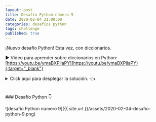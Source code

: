 ```yaml
---
layout: post
title: Desafío Python número 9
date: 2020-02-04 21:00:00
categories: desafios python
tags: challenge
published: true
---
```


¡Nuevo desafío Python! Esta vez, con diccionarios.

▶️ Video para aprender sobre diccionarios en Python: [https://youtu.be/ymaBXPjiaPY](https://youtu.be/ymaBXPjiaPY){:target="_blank"}

<details><summary>Click aquí para desplegar la solución. 👈</summary>
<br />El algoritmo solicita al usuario 5 strings y, por cada carácter de cada string, si se trata de una letra, verifica si no se encuentra en el diccionario, en cuyo caso la agrega con el valor 1 y, si se encuentra, le suma 1.
<br />
<br />💢 Para ejecutar el código: https://repl.it/@programacionde1/Python-Desafio-9
<br />
<div markdown="1">![Solución al desafío]({{ site.url }}/assets/2020-02-04-desafio-python-9-solucion.png)
  </div></details>

<br />
<br />
### Desafío Python 👇

![desafío Python número 9]({{ site.url }}/assets/2020-02-04-desafio-python-9.png)
